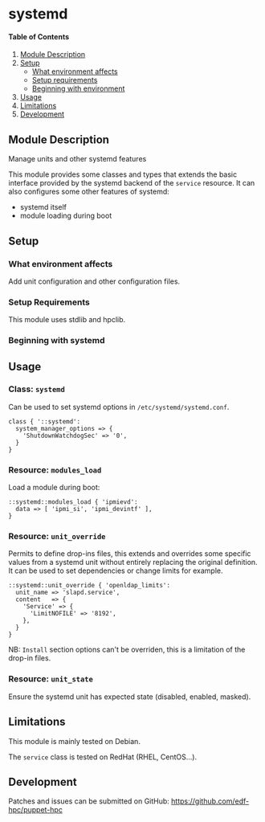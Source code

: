 # systemd

#### Table of Contents

1. [Module Description](#module-description)
2. [Setup](#setup)
    * [What environment affects](#what-environment-affects)
    * [Setup requirements](#setup-requirements)
    * [Beginning with environment](#beginning-with-environment)
3. [Usage](#usage)
4. [Limitations](#limitations)
5. [Development](#development)

## Module Description
Manage units and other systemd features

This module provides some classes and types that extends the basic
interface provided by the systemd backend of the `service` resource.
It can also configures some other features of systemd:
 - systemd itself
 - module loading during boot

## Setup

### What environment affects

Add unit configuration and other configuration files.

### Setup Requirements

This module uses stdlib and hpclib.

### Beginning with systemd

## Usage

### Class: ``systemd``

Can be used to set systemd options in ``/etc/systemd/systemd.conf``.

```
class { '::systemd':
  system_manager_options => {
    'ShutdownWatchdogSec' => '0',
  }
}
```

### Resource: ``modules_load``

Load a module during boot:

```
::systemd::modules_load { 'ipmievd':
  data => [ 'ipmi_si', 'ipmi_devintf' ],
}
```

### Resource: ``unit_override``

Permits to define drop-ins files, this extends and overrides some specific
values from a systemd unit without entirely replacing the original
definition. It can be used to set dependencies or change limits for
example.

```
::systemd::unit_override { 'openldap_limits':
  unit_name => 'slapd.service',
  content   => {
    'Service' => {
      'LimitNOFILE' => '8192',
    },
  }
}

```

NB: ``Install`` section options can't be overriden, this is a limitation
of the drop-in files.

### Resource: ``unit_state``

Ensure the systemd unit has expected state (disabled, enabled, masked).

## Limitations

This module is mainly tested on Debian.

The `service` class is tested on RedHat (RHEL, CentOS...).

## Development

Patches and issues can be submitted on GitHub:
https://github.com/edf-hpc/puppet-hpc
